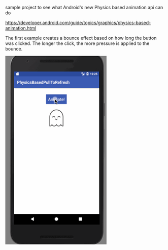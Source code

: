 sample project to see what Android's new Physics based animation api can do 

https://developer.android.com/guide/topics/graphics/physics-based-animation.html

The first example creates a bounce effect based on how long the button was clicked. The longer the click, the more pressure is applied to the bounce.

![Video Walkthrough](animation.gif)
